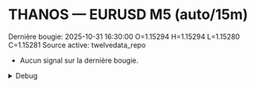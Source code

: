 # THANOS — EURUSD M5 (auto/15m)
Dernière bougie: 2025-10-31 16:30:00  O=1.15294  H=1.15294  L=1.15280  C=1.15281
Source active: twelvedata_repo

- Aucun signal sur la dernière bougie.

<details><summary>Debug</summary>

- TD_API_KEY manquant.

</details>